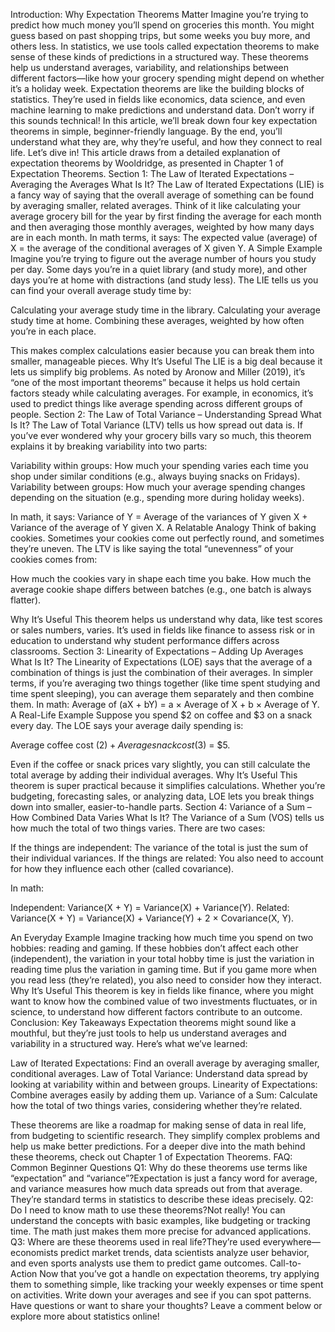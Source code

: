 Introduction: Why Expectation Theorems Matter
Imagine you’re trying to predict how much money you’ll spend on groceries this month. You might guess based on past shopping trips, but some weeks you buy more, and others less. In statistics, we use tools called expectation theorems to make sense of these kinds of predictions in a structured way. These theorems help us understand averages, variability, and relationships between different factors—like how your grocery spending might depend on whether it’s a holiday week.
Expectation theorems are like the building blocks of statistics. They’re used in fields like economics, data science, and even machine learning to make predictions and understand data. Don’t worry if this sounds technical! In this article, we’ll break down four key expectation theorems in simple, beginner-friendly language. By the end, you’ll understand what they are, why they’re useful, and how they connect to real life. Let’s dive in!
This article draws from a detailed explanation of expectation theorems by Wooldridge, as presented in Chapter 1 of Expectation Theorems.
Section 1: The Law of Iterated Expectations – Averaging the Averages
What Is It?
The Law of Iterated Expectations (LIE) is a fancy way of saying that the overall average of something can be found by averaging smaller, related averages. Think of it like calculating your average grocery bill for the year by first finding the average for each month and then averaging those monthly averages, weighted by how many days are in each month.
In math terms, it says:
The expected value (average) of X = the average of the conditional averages of X given Y.
A Simple Example
Imagine you’re trying to figure out the average number of hours you study per day. Some days you’re in a quiet library (and study more), and other days you’re at home with distractions (and study less). The LIE tells us you can find your overall average study time by:

Calculating your average study time in the library.
Calculating your average study time at home.
Combining these averages, weighted by how often you’re in each place.

This makes complex calculations easier because you can break them into smaller, manageable pieces.
Why It’s Useful
The LIE is a big deal because it lets us simplify big problems. As noted by Aronow and Miller (2019), it’s “one of the most important theorems” because it helps us hold certain factors steady while calculating averages. For example, in economics, it’s used to predict things like average spending across different groups of people.
Section 2: The Law of Total Variance – Understanding Spread
What Is It?
The Law of Total Variance (LTV) tells us how spread out data is. If you’ve ever wondered why your grocery bills vary so much, this theorem explains it by breaking variability into two parts:

Variability within groups: How much your spending varies each time you shop under similar conditions (e.g., always buying snacks on Fridays).
Variability between groups: How much your average spending changes depending on the situation (e.g., spending more during holiday weeks).

In math, it says:
Variance of Y = Average of the variances of Y given X + Variance of the average of Y given X.
A Relatable Analogy
Think of baking cookies. Sometimes your cookies come out perfectly round, and sometimes they’re uneven. The LTV is like saying the total “unevenness” of your cookies comes from:

How much the cookies vary in shape each time you bake.
How much the average cookie shape differs between batches (e.g., one batch is always flatter).

Why It’s Useful
This theorem helps us understand why data, like test scores or sales numbers, varies. It’s used in fields like finance to assess risk or in education to understand why student performance differs across classrooms.
Section 3: Linearity of Expectations – Adding Up Averages
What Is It?
The Linearity of Expectations (LOE) says that the average of a combination of things is just the combination of their averages. In simpler terms, if you’re averaging two things together (like time spent studying and time spent sleeping), you can average them separately and then combine them.
In math:
Average of (aX + bY) = a × Average of X + b × Average of Y.
A Real-Life Example
Suppose you spend $2 on coffee and $3 on a snack every day. The LOE says your average daily spending is:

Average coffee cost ($2) + Average snack cost ($3) = $5.

Even if the coffee or snack prices vary slightly, you can still calculate the total average by adding their individual averages.
Why It’s Useful
This theorem is super practical because it simplifies calculations. Whether you’re budgeting, forecasting sales, or analyzing data, LOE lets you break things down into smaller, easier-to-handle parts.
Section 4: Variance of a Sum – How Combined Data Varies
What Is It?
The Variance of a Sum (VOS) tells us how much the total of two things varies. There are two cases:

If the things are independent: The variance of the total is just the sum of their individual variances.
If the things are related: You also need to account for how they influence each other (called covariance).

In math:

Independent: Variance(X + Y) = Variance(X) + Variance(Y).
Related: Variance(X + Y) = Variance(X) + Variance(Y) + 2 × Covariance(X, Y).

An Everyday Example
Imagine tracking how much time you spend on two hobbies: reading and gaming. If these hobbies don’t affect each other (independent), the variation in your total hobby time is just the variation in reading time plus the variation in gaming time. But if you game more when you read less (they’re related), you also need to consider how they interact.
Why It’s Useful
This theorem is key in fields like finance, where you might want to know how the combined value of two investments fluctuates, or in science, to understand how different factors contribute to an outcome.
Conclusion: Key Takeaways
Expectation theorems might sound like a mouthful, but they’re just tools to help us understand averages and variability in a structured way. Here’s what we’ve learned:

Law of Iterated Expectations: Find an overall average by averaging smaller, conditional averages.
Law of Total Variance: Understand data spread by looking at variability within and between groups.
Linearity of Expectations: Combine averages easily by adding them up.
Variance of a Sum: Calculate how the total of two things varies, considering whether they’re related.

These theorems are like a roadmap for making sense of data in real life, from budgeting to scientific research. They simplify complex problems and help us make better predictions. For a deeper dive into the math behind these theorems, check out Chapter 1 of Expectation Theorems.
FAQ: Common Beginner Questions
Q1: Why do these theorems use terms like “expectation” and “variance”?Expectation is just a fancy word for average, and variance measures how much data spreads out from that average. They’re standard terms in statistics to describe these ideas precisely.
Q2: Do I need to know math to use these theorems?Not really! You can understand the concepts with basic examples, like budgeting or tracking time. The math just makes them more precise for advanced applications.
Q3: Where are these theorems used in real life?They’re used everywhere—economists predict market trends, data scientists analyze user behavior, and even sports analysts use them to predict game outcomes.
Call-to-Action
Now that you’ve got a handle on expectation theorems, try applying them to something simple, like tracking your weekly expenses or time spent on activities. Write down your averages and see if you can spot patterns. Have questions or want to share your thoughts? Leave a comment below or explore more about statistics online!